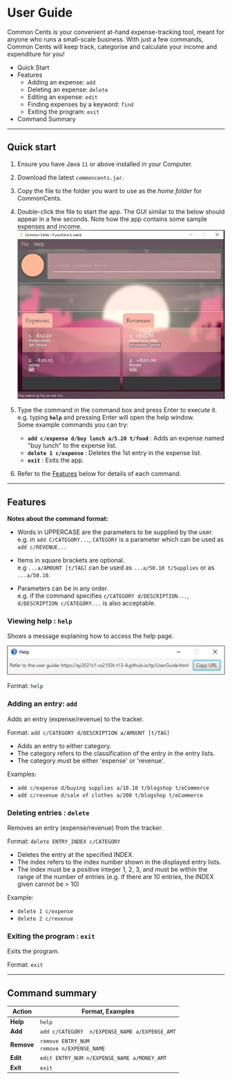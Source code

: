 # User Guide

Common Cents is your convenient at-hand expense-tracking tool, meant for anyone who runs a small-scale business. 
With just a few commands, Common Cents will keep track, categorise and calculate your income and expenditure for you!

* Quick Start
* Features
  <!--* Viewing help: `help`-->
  * Adding an expense: `add`
  * Deleting an expense: `delete`
  * Editing an expense: `edit`
  * Finding expenses by a keyword: `find`
  * Exiting the program: `exit`
* Command Summary

--------------------------------------------------------------------------------------------------------------------

## Quick start

1. Ensure you have Java `11` or above installed in your Computer.

1. Download the latest `commoncents.jar`.

1. Copy the file to the folder you want to use as the _home folder_ for CommonCents.

1. Double-click the file to start the app. The GUI similar to the below should appear in a few seconds. 
Note how the app contains some sample expenses and income.<br>
   ![Ui](images/Ui.png)

1. Type the command in the command box and press Enter to execute it. e.g. typing **`help`** 
and pressing Enter will open the help window.<br>
   Some example commands you can try:

   * **`add c/expense d/buy lunch a/5.20 t/food`** : Adds an expense named "buy lunch" to the expense list.
   * **`delete 1 c/expense`** : Deletes the 1st entry in the expense list.
   * **`exit`** : Exits the app.

1. Refer to the [Features](#features) below for details of each command.

--------------------------------------------------------------------------------------------------------------------

## Features

<div markdown="block" class="alert alert-info">

**Notes about the command format:**<br>

* Words in UPPERCASE are the parameters to be supplied by the user.<br>
  e.g. in `add C/CATEGORY...`, `CATEGORY` is a parameter which can be used as `add c/REVENUE...`

* Items in square brackets are optional.<br>
  e.g `...a/AMOUNT [t/TAG]` can be used as `...a/50.10 t/Supplies` or as `...a/50.10`.

* Parameters can be in any order.<br>
  e.g. if the command specifies `c/CATEGORY d/DESCRIPTION...`, `d/DESCRIPTION c/CATEGORY...` is also acceptable.


</div>

### Viewing help : `help`

Shows a message explaning how to access the help page.

![help message](images/helpMessage.png)

Format: `help`

### Adding an entry: `add`

Adds an entry (expense/revenue) to the tracker.

Format: `add c/CATEGORY d/DESCRIPTION a/AMOUNT [t/TAG]`

* Adds an entry to either category.
* The category refers to the classification of the entry in the entry lists.
* The category must be either 'expense' or 'revenue'.

Examples:
* `add c/expense d/buying supplies a/10.10 t/blogshop t/eCommerce`
* `add c/revenue d/sale of clothes a/200 t/blogshop t/eCommerce`


### Deleting entries : `delete`

Removes an entry (expense/revenue) from the tracker.

Format: `delete ENTRY_INDEX c/CATEGORY`

* Deletes the entry at the specified INDEX.
* The index refers to the index number shown in the displayed entry lists.
* The index must be a positive integer 1, 2, 3, and must be within the range of the number of entries 
(e.g. if there are 10 entries, the INDEX given cannot be > 10)

Example:
* `delete 1 c/expense`
* `delete 2 c/revenue`


<!-- ### Editing an expense : `edit`

Edits an entry in the tracker.

* Edits an entry that matches the expense name and changes the initial amount with the either entry in a/MONEY_AMT (if any), the initial name to the entry in n/EXPENSE_NAME (if any) or both if both entries are keyed in
* The tags n/ and a/ have to be used to indicate which field specifies EXPENSE_NAME and which field specifies MONEY_AMT
* Order of whether `[n/EXPENSE_NAME]` or `[a/MONEY_AMT]` would not affect the edit command so long as the `n/` and `a/` tags are used, e.g. `edit 2 n/Cash paid at Zouk a/200` would have the same effect as `edit 2 a/200 and n/Cash paid at Zouk`.
* The index must be a positive integer 1, 2, 3, and must be within the range of the number of entries (e.g. if there are 10 entries, the `INDEX` given cannot be > 10)

Formats:
* `edit 1 c/revenue d/description a/amount t/tag
   edit 2 c/expense d/description
   edit 3 c/revenue a/amount`

Example:
* `edit 2 n/eating McSpicy a/8.60` changes the name and the amount of entry 2 to `eating McSpicy` and `$8.60` respectively
* `edit 2 n/eating McNuggets` changes the name of entry 2 to `eating McNuggets`
* `edit 2 a/5.50` changes the amount of entry 2 to `$5.50`


### Locating expenses by name: `find`

Find expenses that have the given keyword in their names.

* The search is case-sensitive. e.g `grocery` will match `grocery` but not `Grocery`.
* Only the expense name is searched.
* Expenses matching at least one keyword will be returned (i.e. OR search). e.g. `Food` will return `Hawker Food`, `Restaurant Food`

Format:
* `find KEYWORD [MORE_KEYWORDS]`

Example:
* `find food`: Finds expenses with the keyword `food`.
-->

### Exiting the program : `exit`

Exits the program.

Format: `exit`

--------------------------------------------------------------------------------------------------------------------

## Command summary

Action | Format, Examples
--------|------------------
**Help** | `help`
**Add** | `add c/CATEGORY  n/EXPENSE_NAME a/EXPENSE_AMT`
**Remove** | `remove ENTRY_NUM`<br>`remove n/EXPENSE_NAME`
**Edit** | `edit ENTRY_NUM n/EXPENSE_NAME a/MONEY_AMT`
**Exit** | `exit`

<!--**Find** | `find KEYWORD [MORE_KEYWORDS]`-->